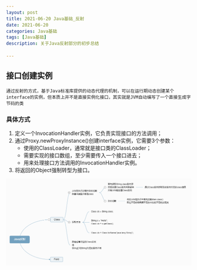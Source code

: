 ```yaml
---
layout: post
title: 2021-06-20 Java基础_反射
date: 2021-06-20
categories: Java基础
tags: [Java基础]
description: 关于Java反射部分的初步总结

---  
```


## 接口创建实例
	通过反射的方式，基于Java标准库提供的动态代理的机制，可以在运行期动态创建某个interface的实例，但本质上并不是直接实例化接口，其实就是JVM自动编写了一个直接生成字节码的类  
### 具体方式 
1. 定义一个InvocationHandler实例，它负责实现接口的方法调用；   
2. 通过Proxy.newProxyInstance()创建interface实例，它需要3个参数：  
    - 使用的ClassLoader，通常就是接口类的ClassLoader；  
    - 需要实现的接口数组，至少需要传入一个接口进去；  
    - 用来处理接口方法调用的InvocationHandler实例。  
3. 将返回的Object强制转型为接口。

![0](https://raw.githubusercontent.com/Aoion/Aoion.github.io/master/_posts/image/2021-06-23/0.png)